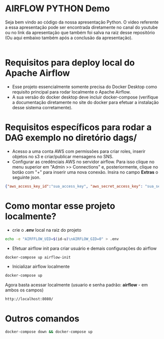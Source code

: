 # AIRFLOW PYTHON Demo

Seja bem vindo ao código da nossa apresentação Python. O video referente a essa apresentação pode ser encontrada diretamente no canal do youtube ou no link da apresentação que também foi salva na raiz desse repositório (Ou aqui embaixo também após a conclusão da apresentação).<br><br>


# Requisitos para deploy local do Apache Airflow

- Esse projeto essencialmente somente precisa do Docker Desktop como requisito principal para rodar localmente o Apache Airflow.
- A sua versão do docker desktop deve incluir docker-compose (verifique a documentação diretamente no site do docker para efetuar a instalação desse sistema corretamente).


# Requisitos específicos para rodar a DAG exemplo no diretório **dags/**

- Acesso a uma conta AWS com permissões para criar roles, inserir objetos no s3 e criar/publicar mensagens no SNS.
- Configurar as credênciais AWS no servidor airflow. Para isso clique no menu superior em "Admin >> Connections" e, posteriormente, clique no botão com "+" para inserir uma nova conexão. Insira no campo **Extras** o seguinte json.

```json
{"aws_access_key_id":"sua_access_key", "aws_secret_access_key": "sua_secret_key", "region_name": "region"}

```

# Como montar esse projeto localmente?

- crie o **.env** local na raiz do projeto
```bash
echo -e "AIRFFLOW_UID=$(id-u)\nAIRFLOW_GID=0" > .env
```
- Efetuar airflow init para criar usuário e demais configurações do airflow
```bash
docker-compose up airflow-init
```
- Inicializar airflow localmente
```bash
docker-compose up
```
Agora basta acessar localmente (usuario e senha padrão: **airflow** - em ambos os campos)

```bash
http://localhost:8080/
```

# Outros comandos
```bash
docker-compose down && docker-compose up
```